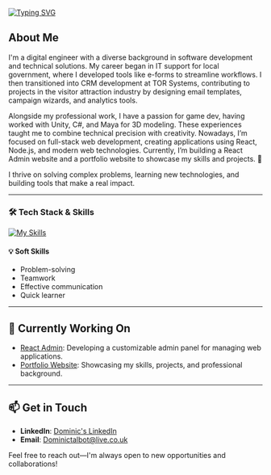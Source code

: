 [![Typing SVG](https://readme-typing-svg.demolab.com?font=Fira+Code&size=35&pause=1000&width=435&lines=Hello%2C+its+Dominic;Software+Developer)](https://git.io/typing-svg)

## About Me

I'm a digital engineer with a diverse background in software development and technical solutions. My career began in IT support for local government, where I developed tools like e-forms to streamline workflows. I then transitioned into CRM development at TOR Systems, contributing to projects in the visitor attraction industry by designing email templates, campaign wizards, and analytics tools.

Alongside my professional work, I have a passion for game dev, having worked with Unity, C#, and Maya for 3D modeling. These experiences taught me to combine technical precision with creativity. Nowadays, I’m focused on full-stack web development, creating applications using React, Node.js, and modern web technologies. Currently, I’m building a React Admin website and a portfolio website to showcase my skills and projects. 🚀

I thrive on solving complex problems, learning new technologies, and building tools that make a real impact.


---

### 🛠️ Tech Stack & Skills

[![My Skills](https://skillicons.dev/icons?i=cs,html,js,css,py,php,ts,dotnet,azure,visualstudio,vscode,git,github,powershell,react,mongodb,mysql,nodejs,bitbucket,notion,postgres,postman,stackoverflow,figma,wordpress,unity,unreal)](https://skillicons.dev)


#### 💡 **Soft Skills**
- Problem-solving  
- Teamwork  
- Effective communication  
- Quick learner  

---

## 🚀 Currently Working On

- [React Admin](https://github.com/DominicTalbot/react-admin): Developing a customizable admin panel for managing web applications.
- [Portfolio Website](https://github.com/DominicTalbot/DevDominic): Showcasing my skills, projects, and professional background.


---

## 📫 Get in Touch

- **LinkedIn**:  [Dominic's LinkedIn](https://www.linkedin.com/in/dominic-talbot-a10979195/)
- **Email**: Dominictalbot@live.co.uk

Feel free to reach out—I'm always open to new opportunities and collaborations!
